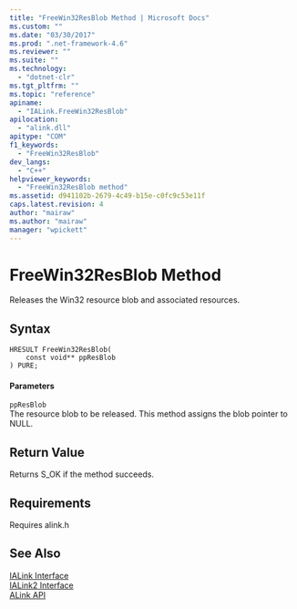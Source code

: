 ```yaml
---
title: "FreeWin32ResBlob Method | Microsoft Docs"
ms.custom: ""
ms.date: "03/30/2017"
ms.prod: ".net-framework-4.6"
ms.reviewer: ""
ms.suite: ""
ms.technology: 
  - "dotnet-clr"
ms.tgt_pltfrm: ""
ms.topic: "reference"
apiname: 
  - "IALink.FreeWin32ResBlob"
apilocation: 
  - "alink.dll"
apitype: "COM"
f1_keywords: 
  - "FreeWin32ResBlob"
dev_langs: 
  - "C++"
helpviewer_keywords: 
  - "FreeWin32ResBlob method"
ms.assetid: d941102b-2679-4c49-b15e-c0fc9c53e11f
caps.latest.revision: 4
author: "mairaw"
ms.author: "mairaw"
manager: "wpickett"
---
```

# FreeWin32ResBlob Method
Releases the Win32 resource blob and associated resources.  
  
## Syntax  
  
```  
HRESULT FreeWin32ResBlob(  
    const void** ppResBlob  
) PURE;  
```  
  
#### Parameters  
 `ppResBlob`  
 The resource blob to be released. This method assigns the blob pointer to NULL.  
  
## Return Value  
 Returns S_OK if the method succeeds.  
  
## Requirements  
 Requires alink.h  
  
## See Also  
 [IALink Interface](../../../../docs/framework/unmanaged-api/alink/ialink-interface.md)   
 [IALink2 Interface](../../../../docs/framework/unmanaged-api/alink/ialink2-interface.md)   
 [ALink API](../../../../docs/framework/unmanaged-api/alink/alink-api-unmanaged-api-reference.md)